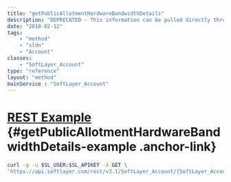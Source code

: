 ```yaml
---
title: "getPublicAllotmentHardwareBandwidthDetails"
description: "DEPRECATED - This information can be pulled directly through tapping keys now - DEPRECATED. The allotments for this account and their servers. The public inbound and outbound bandwidth is calculated for each server in addition to the daily average network traffic since the last billing date."
date: "2018-02-12"
tags:
    - "method"
    - "sldn"
    - "Account"
classes:
    - "SoftLayer_Account"
type: "reference"
layout: "method"
mainService : "SoftLayer_Account"
---
```


# [REST Example](#getPublicAllotmentHardwareBandwidthDetails-example) <a href="/article/rest/"><i class="fas fa-question"></i></a> {#getPublicAllotmentHardwareBandwidthDetails-example .anchor-link} 
```bash
curl -g -u $SL_USER:$SL_APIKEY -X GET \
'https://api.softlayer.com/rest/v3.1/SoftLayer_Account/{SoftLayer_AccountID}/getPublicAllotmentHardwareBandwidthDetails'
```
